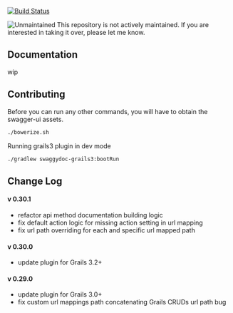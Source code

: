 
[![Build Status](https://travis-ci.org/binlecode/swaggydoc.svg?branch=develop)](https://travis-ci.org/binlecode/swaggydoc)


![Unmaintained](https://img.shields.io/badge/status-unmaintained-yellow.svg) This repository is not actively maintained. If you are interested in taking it over, please let me know.

## Documentation

wip

## Contributing

Before you can run any other commands, you will have to obtain the swagger-ui assets.

```bash
./bowerize.sh
```

Running grails3 plugin in dev mode
```bash
./gradlew swaggydoc-grails3:bootRun
```

## Change Log

#### v 0.30.1
* refactor api method documentation building logic
* fix default action logic for missing action setting in url mapping
* fix url path overriding for each and specific url mapped path

#### v 0.30.0
* update plugin for Grails 3.2+

#### v 0.29.0
* update plugin for Grails 3.0+
* fix custom url mappings path concatenating Grails CRUDs url path bug 




